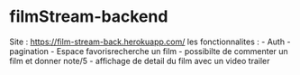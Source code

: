 # filmStream-backend


Site : https://film-stream-back.herokuapp.com/
les fonctionnalites : 
              - Auth
              - pagination
              - Espace favorisrecherche un film
              - possibilte de commenter un film et donner note/5
              - affichage de detail du film avec un video trailer
